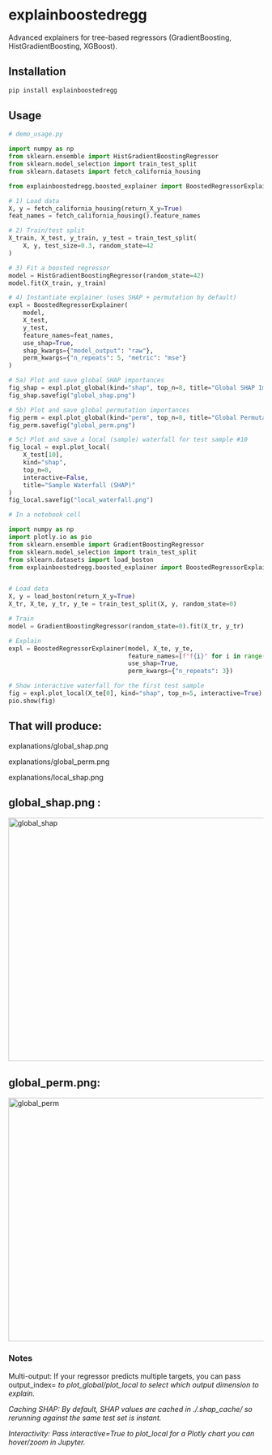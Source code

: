 # explainboostedregg

Advanced explainers for tree-based regressors (GradientBoosting, HistGradientBoosting, XGBoost).

## Installation

```bash
pip install explainboostedregg
```

## Usage

```python
# demo_usage.py

import numpy as np
from sklearn.ensemble import HistGradientBoostingRegressor
from sklearn.model_selection import train_test_split
from sklearn.datasets import fetch_california_housing

from explainboostedregg.boosted_explainer import BoostedRegressorExplainer

# 1) Load data
X, y = fetch_california_housing(return_X_y=True)
feat_names = fetch_california_housing().feature_names

# 2) Train/test split
X_train, X_test, y_train, y_test = train_test_split(
    X, y, test_size=0.3, random_state=42
)

# 3) Fit a boosted regressor
model = HistGradientBoostingRegressor(random_state=42)
model.fit(X_train, y_train)

# 4) Instantiate explainer (uses SHAP + permutation by default)
expl = BoostedRegressorExplainer(
    model,
    X_test,
    y_test,
    feature_names=feat_names,
    use_shap=True,
    shap_kwargs={"model_output": "raw"},
    perm_kwargs={"n_repeats": 5, "metric": "mse"}
)

# 5a) Plot and save global SHAP importances
fig_shap = expl.plot_global(kind="shap", top_n=8, title="Global SHAP Importances")
fig_shap.savefig("global_shap.png")

# 5b) Plot and save global permutation importances
fig_perm = expl.plot_global(kind="perm", top_n=8, title="Global Permutation Importances")
fig_perm.savefig("global_perm.png")

# 5c) Plot and save a local (sample) waterfall for test sample #10
fig_local = expl.plot_local(
    X_test[10],
    kind="shap",
    top_n=8,
    interactive=False,
    title="Sample Waterfall (SHAP)"
)
fig_local.savefig("local_waterfall.png")

```
```python
# In a notebook cell

import numpy as np
import plotly.io as pio
from sklearn.ensemble import GradientBoostingRegressor
from sklearn.model_selection import train_test_split
from sklearn.datasets import load_boston
from explainboostedregg.boosted_explainer import BoostedRegressorExplainer<img width="640" height="480" alt="global_perm" src="https://github.com/user-attachments/assets/e1927be6-0db8-4733-a468-884a3f54311c" />


# Load data
X, y = load_boston(return_X_y=True)
X_tr, X_te, y_tr, y_te = train_test_split(X, y, random_state=0)

# Train
model = GradientBoostingRegressor(random_state=0).fit(X_tr, y_tr)

# Explain
expl = BoostedRegressorExplainer(model, X_te, y_te,
                                 feature_names=[f"f{i}" for i in range(X.shape[1])],
                                 use_shap=True,
                                 perm_kwargs={"n_repeats": 3})

# Show interactive waterfall for the first test sample
fig = expl.plot_local(X_te[0], kind="shap", top_n=5, interactive=True)
pio.show(fig)

```

## That will produce:

explanations/global_shap.png

explanations/global_perm.png

explanations/local_shap.png

## global_shap.png : 
<img width="640" height="480" alt="global_shap" src="https://github.com/user-attachments/assets/2465a007-feda-4840-904b-5ecd93751aee" />

## global_perm.png:
<img width="640" height="480" alt="global_perm" src="https://github.com/user-attachments/assets/058d100a-ba4e-4500-8a35-33a8231f1906" />

### Notes
Multi-output: If your regressor predicts multiple targets, you can pass output_index=<i> to plot_global/plot_local to select which output dimension to explain.

Caching SHAP: By default, SHAP values are cached in ./.shap_cache/ so rerunning against the same test set is instant.

Interactivity: Pass interactive=True to plot_local for a Plotly chart you can hover/zoom in Jupyter.
